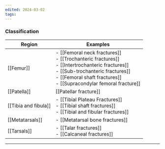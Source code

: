 ```yaml
---
edited: 2024-03-02
tags:
---
```

### Classification

| Region               | Examples                                                                                                                                                                                                       |
| -------------------- | -------------------------------------------------------------------------------------------------------------------------------------------------------------------------------------------------------------- |
| [[Femur]]            | - [[Femoral neck fractures]]<br>- [[Trochanteric fractures]]<br>- [[Intertrochanteric fractures]]<br>- [[Sub-trochanteric fractures]]<br>- [[Femoral shaft fractures]]<br>- [[Supracondylar femoral fracture]] |
| [[Patella]]          | [[Patellar fracture]]                                                                                                                                                                                          |
| [[Tibia and fibula]] | - [[Tibial Plateau Fractures]]<br>- [[Tibial shaft fractures]]<br>- [[Tibial and fibular fractures]]                                                                                                           |
| [[Metatarsals]]      | - [[Metatarsal bone fractures]]                                                                                                                                                                                |
| [[Tarsals]]          | - [[Talar fractures]]<br>- [[Calcaneal fractures]]                                                                                                                                                             |



---
